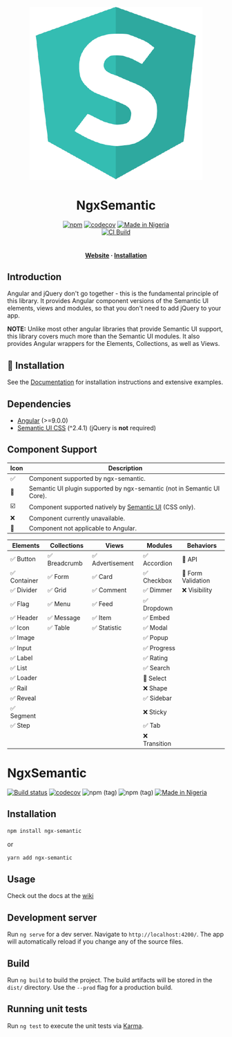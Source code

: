 <p align="center">
  <img
    src="https://raw.githubusercontent.com/ngx-semantic/ngx-semantic-docs/master/src/assets/images/logo.png"
    alt="NgxSemantic"  />
  <h1 align=center>NgxSemantic</h1>
</p>

<p align="center">
  <a href="https://www.npmjs.com/package/ngx-semantic"><img alt="npm" src="https://img.shields.io/npm/v/ngx-semantic"></a>
  <a href="https://codecov.io/gh/ngx-semantic/ngx-semantic"><img src="https://codecov.io/gh/ngx-semantic/ngx-semantic/branch/master/graph/badge.svg" alt="codecov"/></a>
  <a href="https://github.com/acekyd/made-in-nigeria"><img src="https://img.shields.io/badge/made%20in-nigeria-008751.svg?style=flat-square" alt="Made in Nigeria"/></a><br />
  <a href="https://ci.appveyor.com/project/BolorunduroWinnerTimothy/ngx-semantic/branch/master"><img src="https://ci.appveyor.com/api/projects/status/gd04694avya0aa2f/branch/master?svg=true" alt="CI Build"/></a>
</p>

<h4 align="center">
  <br />
  <a href="https://ngx-semantic.github.io/">Website</a>
  ·
  <a href="#-installation">Installation</a>
</h4>

## Introduction

Angular and jQuery don't go together - this is the fundamental principle of this library. It provides Angular component versions of the Semantic UI elements, views and modules, so that you don't need to add jQuery to your app.

**NOTE:** Unlike most other angular libraries that provide Semantic UI support, this library covers much more than the Semantic UI modules. It also provides Angular wrappers for the Elements, Collections, as well as Views.

## 🚀 Installation

See the [Documentation](https://ngx-semantic.github.io/) for installation instructions and extensive examples.

## Dependencies

* [Angular](https://angular.io) (>=9.0.0)
* [Semantic UI CSS](https://semantic-ui.com/) (^2.4.1) (jQuery is **not** required)

## Component Support

|           Icon          |                                      Description                                    |
|-------------------------|-------------------------------------------------------------------------------------|
| :white_check_mark:      | Component supported by ngx-semantic.                                                |
| :rocket:                | Semantic UI plugin supported by ngx-semantic (not in Semantic UI Core).             |
| :ballot_box_with_check: | Component supported natively by [Semantic UI](https://semantic-ui.com/) (CSS only). |
| :x:                     | Component currently unavailable.                                                    |
| :no_entry_sign:         | Component not applicable to Angular.                                                |

|              Elements              |            Collections             |                   Views                  |              Modules              |              Behaviors              |
|------------------------------------|------------------------------------|------------------------------------------|-----------------------------------|-------------------------------------|
| :white_check_mark: Button     | :white_check_mark: Breadcrumb | :white_check_mark: Advertisement     | :white_check_mark: Accordion      | :no_entry_sign: API                 |
| :white_check_mark: Container  | :white_check_mark: Form       | :white_check_mark: Card             | :white_check_mark: Checkbox       | :no_entry_sign: Form Validation     |
| :white_check_mark: Divider    | :white_check_mark: Grid       | :white_check_mark: Comment          |  :white_check_mark: Dimmer                | :x: Visibility              |
| :white_check_mark: Flag       | :white_check_mark: Menu       | :white_check_mark: Feed             |   :white_check_mark: Dropdown             |                       |
| :white_check_mark: Header     | :white_check_mark: Message         | :white_check_mark: Item             |   :white_check_mark: Embed       |                                     |
| :white_check_mark: Icon       | :white_check_mark: Table                | :white_check_mark: Statistic        |   :white_check_mark: Modal     |                                     |
| :white_check_mark: Image      |      |                                          |   :white_check_mark: Popup                       |                                     |
| :white_check_mark: Input      |                                    |                                          |  :white_check_mark: Progress         |                                     |
| :white_check_mark: Label      |                                    |                                          |  :white_check_mark: Rating         |                                     |
| :white_check_mark: List       |                                    |                                          |  :white_check_mark: Search      |                                     |
| :white_check_mark: Loader     |                                    |                                          |  :rocket: Select        |                                     |
| :white_check_mark: Rail       |                                    |                                          |  :x: Shape        |                                     |
| :white_check_mark: Reveal     |                                    |                                          |  :white_check_mark: Sidebar                        |                                     |
| :white_check_mark: Segment    |                                    |                                          |  :x: Sticky       |                                     |
| :white_check_mark: Step       |                                    |                                          |   :white_check_mark: Tab                      |                                     |
|                                    |                                    |                                          |  :x: Transition          |                                     |

# NgxSemantic

[![Build status](https://ci.appveyor.com/api/projects/status/gd04694avya0aa2f/branch/master?svg=true)](https://ci.appveyor.com/project/BolorunduroWinnerTimothy/ngx-semantic/branch/master) 
[![codecov](https://codecov.io/gh/ngx-semantic/ngx-semantic/branch/master/graph/badge.svg)](https://codecov.io/gh/ngx-semantic/ngx-semantic) 
![npm (tag)](https://img.shields.io/npm/v/ngx-semantic) 
![npm (tag)](https://img.shields.io/npm/v/ngx-semantic/alpha) [![Made in Nigeria](https://img.shields.io/badge/made%20in-nigeria-008751.svg?style=flat-square)](https://github.com/acekyd/made-in-nigeria)

## Installation

```bash
npm install ngx-semantic
```
or
```bash
yarn add ngx-semantic
```

## Usage

Check out the docs at the [wiki](http://ngx-semantic.github.io/)

## Development server

Run `ng serve` for a dev server. Navigate to `http://localhost:4200/`. The app will automatically reload if you change any of the source files.

## Build

Run `ng build` to build the project. The build artifacts will be stored in the `dist/` directory. Use the `--prod` flag for a production build.

## Running unit tests

Run `ng test` to execute the unit tests via [Karma](https://karma-runner.github.io).
